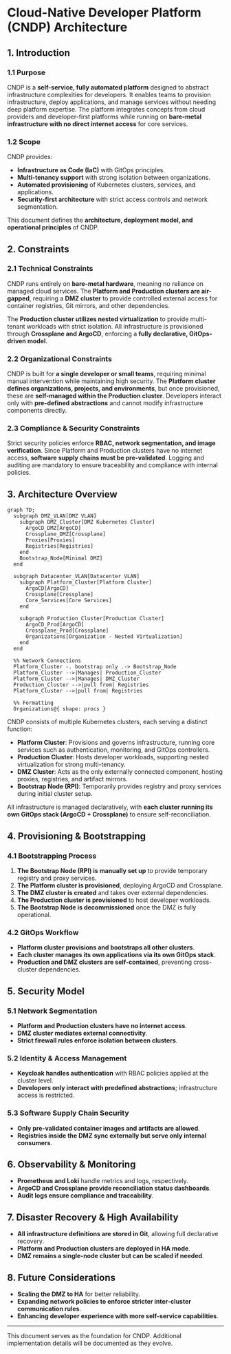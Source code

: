 # Cloud-Native Developer Platform (CNDP) Architecture

## 1. Introduction

### 1.1 Purpose
CNDP is a **self-service, fully automated platform** designed to abstract infrastructure complexities for developers. It enables teams to provision infrastructure, deploy applications, and manage services without needing deep platform expertise. The platform integrates concepts from cloud providers and developer-first platforms while running on **bare-metal infrastructure with no direct internet access** for core services.

### 1.2 Scope
CNDP provides:
- **Infrastructure as Code (IaC)** with GitOps principles.
- **Multi-tenancy support** with strong isolation between organizations.
- **Automated provisioning** of Kubernetes clusters, services, and applications.
- **Security-first architecture** with strict access controls and network segmentation.

This document defines the **architecture, deployment model, and operational principles** of CNDP.

## 2. Constraints

### 2.1 Technical Constraints
CNDP runs entirely on **bare-metal hardware**, meaning no reliance on managed cloud services. The **Platform and Production clusters are air-gapped**, requiring a **DMZ cluster** to provide controlled external access for container registries, Git mirrors, and other dependencies.

The **Production cluster utilizes nested virtualization** to provide multi-tenant workloads with strict isolation. All infrastructure is provisioned through **Crossplane and ArgoCD**, enforcing a **fully declarative, GitOps-driven model**.

### 2.2 Organizational Constraints
CNDP is built for **a single developer or small teams**, requiring minimal manual intervention while maintaining high security. The **Platform cluster defines organizations, projects, and environments**, but once provisioned, these are **self-managed within the Production cluster**. Developers interact only with **pre-defined abstractions** and cannot modify infrastructure components directly.

### 2.3 Compliance & Security Constraints
Strict security policies enforce **RBAC, network segmentation, and image verification**. Since Platform and Production clusters have no internet access, **software supply chains must be pre-validated**. Logging and auditing are mandatory to ensure traceability and compliance with internal policies.

## 3. Architecture Overview

```mermaid
graph TD;
  subgraph DMZ_VLAN[DMZ VLAN]
    subgraph DMZ_Cluster[DMZ Kubernetes Cluster]
      ArgoCD_DMZ[ArgoCD]
      Crossplane_DMZ[Crossplane]
      Proxies[Proxies]
      Registries[Registries]
    end
    Bootstrap_Node[Minimal DMZ]
  end

  subgraph Datacenter_VLAN[Datacenter VLAN]
    subgraph Platform_Cluster[Platform Cluster]
      ArgoCD[ArgoCD]
      Crossplane[Crossplane]
      Core_Services[Core Services]
    end

    subgraph Production_Cluster[Production Cluster]
      ArgoCD_Prod[ArgoCD]
      Crossplane_Prod[Crossplane]
      Organizations[Organization - Nested Virtualization]
    end
  end

  %% Network Connections
  Platform_Cluster -. bootstrap only .-> Bootstrap_Node
  Platform_Cluster -->|Manages| Production_Cluster
  Platform_Cluster -->|Manages| DMZ_Cluster
  Production_Cluster -->|pull from| Registries
  Platform_Cluster -->|pull from| Registries

  %% Formatting
  Organizations@{ shape: procs }

```

CNDP consists of multiple Kubernetes clusters, each serving a distinct function:

- **Platform Cluster**: Provisions and governs infrastructure, running core services such as authentication, monitoring, and GitOps controllers.
- **Production Cluster**: Hosts developer workloads, supporting nested virtualization for strong multi-tenancy.
- **DMZ Cluster**: Acts as the only externally connected component, hosting proxies, registries, and artifact mirrors.
- **Bootstrap Node (RPI)**: Temporarily provides registry and proxy services during initial cluster setup.

All infrastructure is managed declaratively, with **each cluster running its own GitOps stack (ArgoCD + Crossplane)** to ensure self-reconciliation.

## 4. Provisioning & Bootstrapping

### 4.1 Bootstrapping Process
1. **The Bootstrap Node (RPI) is manually set up** to provide temporary registry and proxy services.
2. **The Platform cluster is provisioned**, deploying ArgoCD and Crossplane.
3. **The DMZ cluster is created** and takes over external dependencies.
4. **The Production cluster is provisioned** to host developer workloads.
5. **The Bootstrap Node is decommissioned** once the DMZ is fully operational.

### 4.2 GitOps Workflow
- **Platform cluster provisions and bootstraps all other clusters**.
- **Each cluster manages its own applications via its own GitOps stack**.
- **Production and DMZ clusters are self-contained**, preventing cross-cluster dependencies.

## 5. Security Model

### 5.1 Network Segmentation
- **Platform and Production clusters have no internet access**.
- **DMZ cluster mediates external connectivity**.
- **Strict firewall rules enforce isolation between clusters**.

### 5.2 Identity & Access Management
- **Keycloak handles authentication** with RBAC policies applied at the cluster level.
- **Developers only interact with predefined abstractions**; infrastructure access is restricted.

### 5.3 Software Supply Chain Security
- **Only pre-validated container images and artifacts are allowed**.
- **Registries inside the DMZ sync externally but serve only internal consumers**.

## 6. Observability & Monitoring

- **Prometheus and Loki** handle metrics and logs, respectively.
- **ArgoCD and Crossplane provide reconciliation status dashboards**.
- **Audit logs ensure compliance and traceability**.

## 7. Disaster Recovery & High Availability

- **All infrastructure definitions are stored in Git**, allowing full declarative recovery.
- **Platform and Production clusters are deployed in HA mode**.
- **DMZ remains a single-node cluster but can be scaled if needed**.

## 8. Future Considerations

- **Scaling the DMZ to HA** for better reliability.
- **Expanding network policies to enforce stricter inter-cluster communication rules**.
- **Enhancing developer experience with more self-service capabilities**.

---
This document serves as the foundation for CNDP. Additional implementation details will be documented as they evolve.
